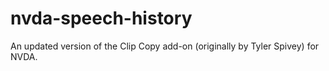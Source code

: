 # nvda-speech-history
An updated version of the Clip Copy add-on (originally by Tyler Spivey) for NVDA.
